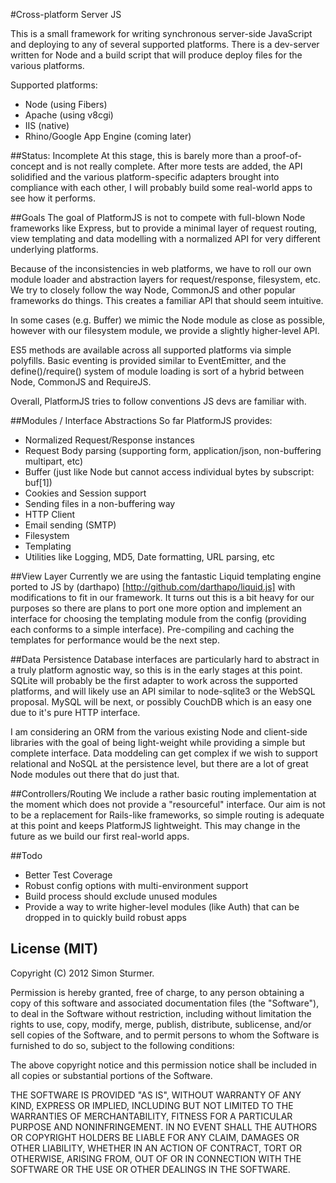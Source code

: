 #Cross-platform Server JS

This is a small framework for writing synchronous server-side JavaScript and deploying to any of several supported
platforms. There is a dev-server written for Node and a build script that will produce deploy files for the
various platforms.

Supported platforms:

 * Node (using Fibers)
 * Apache (using v8cgi)
 * IIS (native)
 * Rhino/Google App Engine (coming later)

##Status: Incomplete
At this stage, this is barely more than a proof-of-concept and is not really complete. After more tests are added,
the API solidified and the various platform-specific adapters brought into compliance with each other, I will probably
build some real-world apps to see how it performs.

##Goals
The goal of PlatformJS is not to compete with full-blown Node frameworks like Express, but to provide a minimal layer
of request routing, view templating and data modelling with a normalized API for very different underlying platforms.

Because of the inconsistencies in web platforms, we have to roll our own module loader and abstraction layers for
request/response, filesystem, etc. We try to closely follow the way Node, CommonJS and other popular frameworks do
things. This creates a familiar API that should seem intuitive.

In some cases (e.g. Buffer) we mimic the Node module as close as possible, however with our filesystem module, we
provide a slightly higher-level API.

ES5 methods are available across all supported platforms via simple polyfills. Basic eventing is provided similar to
EventEmitter, and the define()/require() system of module loading is sort of a hybrid between Node, CommonJS and
RequireJS.

Overall, PlatformJS tries to follow conventions JS devs are familiar with.

##Modules / Interface Abstractions
So far PlatformJS provides:
 * Normalized Request/Response instances
 * Request Body parsing (supporting form, application/json, non-buffering multipart, etc)
 * Buffer (just like Node but cannot access individual bytes by subscript: buf[1])
 * Cookies and Session support
 * Sending files in a non-buffering way
 * HTTP Client
 * Email sending (SMTP)
 * Filesystem
 * Templating
 * Utilities like Logging, MD5, Date formatting, URL parsing, etc

##View Layer
Currently we are using the fantastic Liquid templating engine ported to JS by (darthapo)
[http://github.com/darthapo/liquid.js] with modifications to fit in our framework. It turns out this is a bit
heavy for our purposes so there are plans to port one more option and implement an interface for choosing the
templating module from the config (providing each conforms to a simple interface). Pre-compiling and caching
the templates for performance would be the next step.

##Data Persistence
Database interfaces are particularly hard to abstract in a truly platform agnostic way, so this is in the early stages
at this point. SQLite will probably be the first adapter to work across the supported platforms, and will likely
use an API similar to node-sqlite3 or the WebSQL proposal. MySQL will be next, or possibly CouchDB which is an easy
one due to it's pure HTTP interface.

I am considering an ORM from the various existing Node and client-side libraries with the goal of being light-weight
while providing a simple but complete interface. Data moddeling can get complex if we wish to support relational and
NoSQL at the persistence level, but there are a lot of great Node modules out there that do just that.

##Controllers/Routing
We include a rather basic routing implementation at the moment which does not provide a "resourceful" interface. Our
aim is not to be a replacement for Rails-like frameworks, so simple routing is adequate at this point and keeps
PlatformJS lightweight. This may change in the future as we build our first real-world apps.

##Todo
 * Better Test Coverage
 * Robust config options with multi-environment support
 * Build process should exclude unused modules
 * Provide a way to write higher-level modules (like Auth) that can be dropped in to quickly build robust apps


## License (MIT)

Copyright (C) 2012 Simon Sturmer.

Permission is hereby granted, free of charge, to any person obtaining a copy of this software and associated
documentation files (the "Software"), to deal in the Software without restriction,
including without limitation the rights to use, copy, modify, merge, publish, distribute, sublicense,
and/or sell copies of the Software, and to permit persons to whom the Software is furnished to do so,
subject to the following conditions:

The above copyright notice and this permission notice shall be included in all copies or substantial portions of the
Software.

THE SOFTWARE IS PROVIDED "AS IS", WITHOUT WARRANTY OF ANY KIND, EXPRESS OR IMPLIED,
INCLUDING BUT NOT LIMITED TO THE WARRANTIES OF MERCHANTABILITY, FITNESS FOR A PARTICULAR PURPOSE AND NONINFRINGEMENT.
IN NO EVENT SHALL THE AUTHORS OR COPYRIGHT HOLDERS BE LIABLE FOR ANY CLAIM, DAMAGES OR OTHER LIABILITY,
WHETHER IN AN ACTION OF CONTRACT, TORT OR OTHERWISE, ARISING FROM, OUT OF OR IN CONNECTION WITH THE SOFTWARE OR THE
USE OR OTHER DEALINGS IN THE SOFTWARE.
